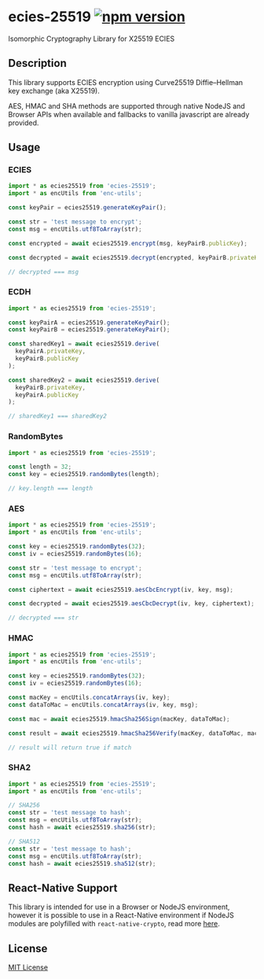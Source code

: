 # ecies-25519 [![npm version](https://badge.fury.io/js/ecies-25519.svg)](https://badge.fury.io/js/ecies-25519)

Isomorphic Cryptography Library for X25519 ECIES

## Description

This library supports ECIES encryption using Curve25519 Diffie–Hellman key exchange (aka X25519).

AES, HMAC and SHA methods are supported through native NodeJS and Browser APIs when available and fallbacks to vanilla javascript are already provided.

## Usage

### ECIES

```typescript
import * as ecies25519 from 'ecies-25519';
import * as encUtils from 'enc-utils';

const keyPair = ecies25519.generateKeyPair();

const str = 'test message to encrypt';
const msg = encUtils.utf8ToArray(str);

const encrypted = await ecies25519.encrypt(msg, keyPairB.publicKey);

const decrypted = await ecies25519.decrypt(encrypted, keyPairB.privateKey);

// decrypted === msg
```

### ECDH

```typescript
import * as ecies25519 from 'ecies-25519';

const keyPairA = ecies25519.generateKeyPair();
const keyPairB = ecies25519.generateKeyPair();

const sharedKey1 = await ecies25519.derive(
  keyPairA.privateKey,
  keyPairB.publicKey
);

const sharedKey2 = await ecies25519.derive(
  keyPairB.privateKey,
  keyPairA.publicKey
);

// sharedKey1 === sharedKey2
```

### RandomBytes

```typescript
import * as ecies25519 from 'ecies-25519';

const length = 32;
const key = ecies25519.randomBytes(length);

// key.length === length
```

### AES

```typescript
import * as ecies25519 from 'ecies-25519';
import * as encUtils from 'enc-utils';

const key = ecies25519.randomBytes(32);
const iv = ecies25519.randomBytes(16);

const str = 'test message to encrypt';
const msg = encUtils.utf8ToArray(str);

const ciphertext = await ecies25519.aesCbcEncrypt(iv, key, msg);

const decrypted = await ecies25519.aesCbcDecrypt(iv, key, ciphertext);

// decrypted === str
```

### HMAC

```typescript
import * as ecies25519 from 'ecies-25519';
import * as encUtils from 'enc-utils';

const key = ecies25519.randomBytes(32);
const iv = ecies25519.randomBytes(16);

const macKey = encUtils.concatArrays(iv, key);
const dataToMac = encUtils.concatArrays(iv, key, msg);

const mac = await ecies25519.hmacSha256Sign(macKey, dataToMac);

const result = await ecies25519.hmacSha256Verify(macKey, dataToMac, mac);

// result will return true if match
```

### SHA2

```typescript
import * as ecies25519 from 'ecies-25519';
import * as encUtils from 'enc-utils';

// SHA256
const str = 'test message to hash';
const msg = encUtils.utf8ToArray(str);
const hash = await ecies25519.sha256(str);

// SHA512
const str = 'test message to hash';
const msg = encUtils.utf8ToArray(str);
const hash = await ecies25519.sha512(str);
```

## React-Native Support

This library is intended for use in a Browser or NodeJS environment, however it is possible to use in a React-Native environment if NodeJS modules are polyfilled with `react-native-crypto`, read more [here](https://github.com/tradle/react-native-crypto).

## License

[MIT License](LICENSE.md)

